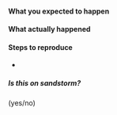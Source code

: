 #### What you expected to happen

#### What actually happened

#### Steps to reproduce
- 

##### Is this on sandstorm?
(yes/no)
